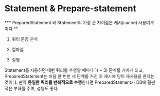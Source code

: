 # Statement & Prepare-statement
*** PreparedStatement 와 Statement의 가장 큰 차이점은 캐시(cache) 사용여부이다.**

1) 쿼리 문장 분석

2) 컴파일

3) 실행

Statement를 사용하면 매번 쿼리를 수행할 때마다 1) ~ 3) 단계를 거치게 되고, PreparedStatement는 처음 한 번만 세 단계를 거친 후 캐시에 담아 재사용을 한다는 것이다. 
만약 **동일한 쿼리를 반복적으로 수행**한다면 PreparedStatment가 DB에 훨씬 적은 부하를 주며, 성능도 좋다.
